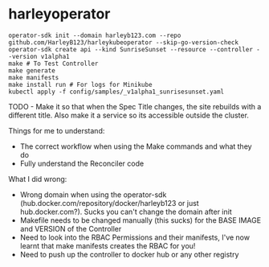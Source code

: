 # harleyoperator

```
operator-sdk init --domain harleyb123.com --repo github.com/HarleyB123/harleykubeoperator --skip-go-version-check
operator-sdk create api --kind SunriseSunset --resource --controller --version v1alpha1
make # To Test Controller
make generate
make manifests
make install run # For logs for Minikube
kubectl apply -f config/samples/_v1alpha1_sunrisesunset.yaml
```

TODO - Make it so that when the Spec Title changes, the site rebuilds with a different title. Also make it a service so its accessible outside the cluster.

Things for me to understand:

- The correct workflow when using the Make commands and what they do
- Fully understand the Reconciler code


What I did wrong:

- Wrong domain when using the operator-sdk (hub.docker.com/repository/docker/harleyb123 or just hub.docker.com?). Sucks you can't change the domain after init
- Makefile needs to be changed manually (this sucks) for the BASE IMAGE and VERSION of the Controller
- Need to look into the RBAC Permissions and their manifests, I've now learnt that make manifests creates the RBAC for you!
- Need to push up the controller to docker hub or any other registry
